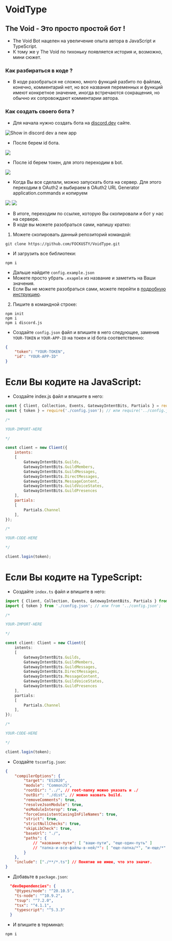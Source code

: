 # VoidType

## The Void - Это просто простой бот !
- The Void Bot нацелен на увеличение опыта автора в JavaScript и TypeScript.
- К тому же у The Void по тихоньку появляется история и, возможно, мини сюжет.

### Как разбираться в коде ?
- В коде разобраться не сложно, много функций разбито по файлам, конечно, комментарий нет, но все названия переменных и функций имеют конкретное значение, иногда встречаются сокращения, но обычно их сопровождают комментарии автора.

### Как создать своего бота ?
- Для начала нужно создать бота на [discord.dev](https://discord.com/developers/applications) сайте.

<picture>
    <img alt="Show in discord dev a new app" src="./help/pictures/newapp.png">
</picture>

- После берем id бота.

<picture>
    <img src="./help/pictures/app.png">
</picture>

- После id берем токен, для этого переходим в bot.

<picture>
    <img src="./help/pictures/token.png">
</picture>

- Когда Вы все сделали, можно запускать бота на сервер. Для этого переходим в OAuth2 и выбираем в OAuth2 URL Generator application.commands и копируем

<picture>
    <img src="./help/pictures/OAuth2.png">
</picture>

<picture>
    <img src="./help/pictures/OAuth2URLGenerator.png">
</picture>

- В итоге, переходим по ссылке, которую Вы скопировали и бот у нас на сервере.
- В коде вы можете разобраться сами, напишу кратко:
1. Можете скопировать данный репозиторий командой:

```
git clone https://github.com/FOCKUSTY/VoidType.git
```

- И загрузить все библиотеки:

```
npm i
```

- Дальше найдите `config.example.json`
- Можете просто убрать `.exapmle` из название и заметить на Ваши значения.
- Если Вы не можете разобраться сами, можете перейти в [подробную инструкцию](./help/readme-files/install/instruction.md).

2. Пишите в командной строке:


```
npm init
npm i
npm i discord.js
```

- Создайте `config.json` файл и впишите в него следующее, заменив `YOUR-TOKEN` и `YOUR-APP-ID` на токен и id бота соответственно:

```json
{
    "token": "YOUR-TOKEN",
    "id": "YOUR-APP-ID"
}
```

# Если Вы кодите на JavaScript:

- Создайте index.js файл и впишите в него:

```js
const { Client, Collection, Events, GatewayIntentBits, Partials } = require('discord.js');
const { token } = require('./config.json'); // или require('../config.json')

/* 

YOUR-IMPORT-HERE

*/

const client = new Client({
	intents:
	[
		GatewayIntentBits.Guilds,
		GatewayIntentBits.GuildMembers,
		GatewayIntentBits.GuildMessages,
		GatewayIntentBits.DirectMessages,
		GatewayIntentBits.MessageContent,
		GatewayIntentBits.GuildVoiceStates,
		GatewayIntentBits.GuildPresences
	],
	partials:
	[
		Partials.Channel
	],
});

/* 

YOUR-CODE-HERE

*/

client.login(token);
```

# Если Вы кодите на TypeScript:

- Создайте `index.ts` файл и впишите в него:

```ts
import { Client, Collection, Events, GatewayIntentBits, Partials } from 'discord.js';
import { token } from './config.json'; // или from '../config.json';

/* 

YOUR-IMPORT-HERE

*/

const client: Client = new Client({
	intents:
	[
		GatewayIntentBits.Guilds,
		GatewayIntentBits.GuildMembers,
		GatewayIntentBits.GuildMessages,
		GatewayIntentBits.DirectMessages,
		GatewayIntentBits.MessageContent,
		GatewayIntentBits.GuildVoiceStates,
		GatewayIntentBits.GuildPresences
	],
	partials:
	[
		Partials.Channel
	],
});

/* 

YOUR-CODE-HERE

*/

client.login(token);
```

- Создайте `tsconfig.json`:
```json
{
    "compilerOptions": {
        "target": "ES2020",
        "module": "CommonJS",
        "rootDir": "../", // root-папку можно указать и ./
        "outDir": "./dist", // можно назвать build.
        "removeComments": true,
        "resolveJsonModule": true,
        "esModuleInterop": true,
        "forceConsistentCasingInFileNames": true,
        "strict": true,
        "strictNullChecks": true,
        "skipLibCheck": true, 
        "baseUrl": "./",
		"paths": {
			// "название-пути": [ "ваши-пути", "еще-один-путь" ]
			// "папка-и-все-файлы-в-ней/*": [ "еще-папка/*", "и-еще/*" ]
		}
	},
    "include": ["./**/*.ts"] // Понятие не имею, что это значит.
}
```

- Добавьте в `package.json`:
```json
  "devDependencies": {
    "@types/node": "^20.10.5",
    "ts-node": "^10.9.2",
    "tsup": "^7.2.0",
    "tsx": "^4.1.1",
    "typescript": "^5.3.3"
  }
```

- И впишите в терминал:
```
npm i 
```
